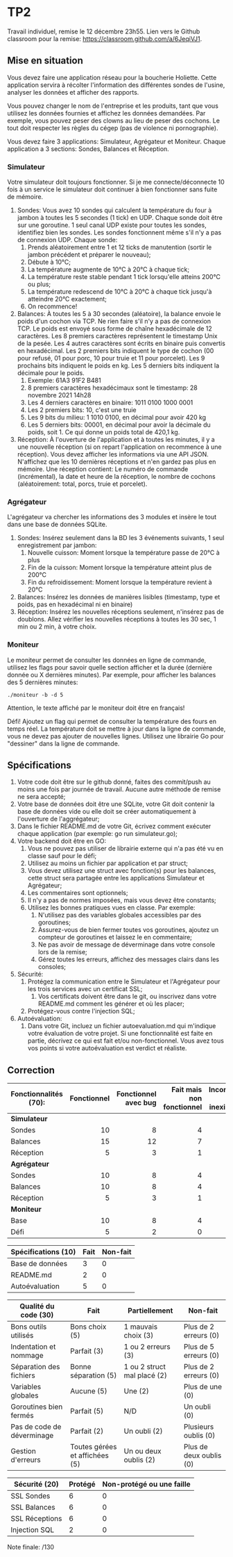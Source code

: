 # TP2

Travail individuel, remise le 12 décembre 23h55.
Lien vers le Github classroom pour la remise: https://classroom.github.com/a/6JeqiVJ1.

## Mise en situation

Vous devez faire une application réseau pour la boucherie Holiette. Cette application servira à récolter l'information des différentes sondes de l'usine, analyser les données et afficher des rapports.

Vous pouvez changer le nom de l'entreprise et les produits, tant que vous utilisez les données fournies et affichez les données demandées. Par exemple, vous pouvez peser des clowns au lieu de peser des cochons. Le tout doit respecter les règles du cégep (pas de violence ni pornographie).

Vous devez faire 3 applications: Simulateur, Agrégateur et Moniteur. Chaque application a 3 sections: Sondes, Balances et Réception.

### Simulateur

Votre simulateur doit toujours fonctionner. Si je me connecte/déconnecte 10 fois à un service le simulateur doit continuer à bien fonctionner sans fuite de mémoire.

1. Sondes: Vous avez 10 sondes qui calculent la température du four à jambon à toutes les 5 secondes (1 tick) en UDP. Chaque sonde doit être sur une goroutine. 1 seul canal UDP existe pour toutes les sondes, identifiez bien les sondes. Les sondes fonctionnent même s'il n'y a pas de connexion UDP. Chaque sonde:
   1. Prends aléatoirement entre 1 et 12 ticks de manutention (sortir le jambon précédent et préparer le nouveau);
   2. Débute à 10°C;
   3. La température augmente de 10°C à 20°C à chaque tick;
   4. La température reste stable pendant 1 tick lorsqu'elle atteins 200°C ou plus;
   5. La température redescend de 10°C à 20°C à chaque tick jusqu'à atteindre 20°C exactement;
   6. On recommence!
2. Balances: À toutes les 5 à 30 secondes (aléatoire), la balance envoie le poids d'un cochon via TCP. Ne rien faire s'il n'y a pas de connexion TCP. Le poids est envoyé sous forme de chaîne hexadécimale de 12 caractères. Les 8 premiers caractères représentent le timestamp Unix de la pesée. Les 4 autres caractères sont écrits en binaire puis convertis en hexadécimal. Les 2 premiers bits indiquent le type de cochon (00 pour refusé, 01 pour porc, 10 pour truie et 11 pour porcelet). Les 9 prochains bits indiquent le poids en kg. Les 5 derniers bits indiquent la décimale pour le poids.
   1. Exemple: 61A3 91F2 B481
   2. 8 premiers caractères hexadécimaux sont le timestamp: 28 novembre 2021 14h28
   3. Les 4 derniers caractères en binaire: 1011 0100 1000 0001
   4. Les 2 premiers bits: 10, c'est une truie
   5. Les 9 bits du milieu: 1 1010 0100, en décimal pour avoir 420 kg
   6. Les 5 derniers bits: 00001, en décimal pour avoir la décimale du poids, soit 1. Ce qui donne un poids total de 420,1 kg.
3. Réception: À l'ouverture de l'application et à toutes les minutes, il y a une nouvelle réception (si on repart l'application on recommence à une réception). Vous devez afficher les informations via une API JSON. N'affichez que les 10 dernières réceptions et n'en gardez pas plus en mémoire. Une réception contient: Le numéro de commande (incrémental), la date et heure de la réception, le nombre de cochons (aléatoirement: total, porcs, truie et porcelet).

### Agrégateur

L'agrégateur va chercher les informations des 3 modules et insère le tout dans une base de données SQLite.

1. Sondes: Insérez seulement dans la BD les 3 événements suivants, 1 seul enregistrement par jambon:
   1. Nouvelle cuisson: Moment lorsque la température passe de 20°C à plus
   2. Fin de la cuisson: Moment lorsque la température atteint plus de 200°C
   3. Fin du refroidissement: Moment lorsque la température revient à 20°C
2. Balances: Insérez les données de manières lisibles (timestamp, type et poids, pas en hexadécimal ni en binaire)
3. Réception: Insérez les nouvelles réceptions seulement, n'insérez pas de doublons. Allez vérifier les nouvelles réceptions à toutes les 30 sec, 1 min ou 2 min, à votre choix.

### Moniteur

Le moniteur permet de consulter les données en ligne de commande, utilisez les flags pour savoir quelle section afficher et la durée (dernière donnée ou X dernières minutes). Par exemple, pour afficher les balances des 5 dernières minutes:

`./moniteur -b -d 5`

Attention, le texte affiché par le moniteur doit être en français!

Défi! Ajoutez un flag qui permet de consulter la température des fours en temps réel. La température doit se mettre à jour dans la ligne de commande, vous ne devez pas ajouter de nouvelles lignes. Utilisez une librairie Go pour "dessiner" dans la ligne de commande.

## Spécifications

1. Votre code doit être sur le github donné, faites des commit/push au moins une fois par journée de travail. Aucune autre méthode de remise ne sera accepté;
2. Votre base de données doit être une SQLite, votre Git doit contenir la base de données vide ou elle doit se créer automatiquement à l'ouverture de l'aggrégateur;
3. Dans le fichier README.md de votre Git, écrivez comment exécuter chaque application (par exemple: go run simulateur.go);
4. Votre backend doit être en GO:
   1. Vous ne pouvez pas utiliser de librairie externe qui n'a pas été vu en classe sauf pour le défi;
   2. Utilisez au moins un fichier par application et par struct;
   3. Vous devez utilisez une struct avec fonction(s) pour les balances, cette struct sera partagée entre les applications Simulateur et Agrégateur;
   4. Les commentaires sont optionnels;
   5. Il n'y a pas de normes imposées, mais vous devez être constants;
   6. Utilisez les bonnes pratiques vues en classe. Par exemple:
      1. N'utilisez pas des variables globales accessibles par des goroutines;
      2. Assurez-vous de bien fermer toutes vos goroutines, ajoutez un compteur de goroutines et laissez le en commentaire;
      3. Ne pas avoir de message de déverminage dans votre console lors de la remise;
      4. Gérez toutes les erreurs, affichez des messages clairs dans les consoles;
5. Sécurité:
   1. Protégez la communication entre le Simulateur et l'Agrégateur pour les trois services avec un certificat SSL;
      1. Vos certificats doivent être dans le git, ou inscrivez dans votre README.md comment les générer et où les placer;
   2. Protégez-vous contre l'injection SQL;
6. Autoévaluation:
   1. Dans votre Git, incluez un fichier autoevaluation.md qui m'indique votre évaluation de votre projet. Si une fonctionnalité est faite en partie, décrivez ce qui est fait et/ou non-fonctionnel. Vous avez tous vos points si votre autoévaluation est verdict et réaliste.

## Correction

| Fonctionnalités (70): | Fonctionnel | Fonctionnel avec bug | Fait mais non fonctionnel | Incomplet ou inexistant |
| --------------------- | ----------: | -------------------: | ------------------------: | ----------------------: |
| **Simulateur**        |             |                      |                           |                         |
| Sondes                |          10 |                    8 |                         4 |                       0 |
| Balances              |          15 |                   12 |                         7 |                       0 |
| Réception             |           5 |                    3 |                         1 |                       0 |
| **Agrégateur**        |             |                      |                           |                         |
| Sondes                |          10 |                    8 |                         4 |                       0 |
| Balances              |          10 |                    8 |                         4 |                       0 |
| Réception             |           5 |                    3 |                         1 |                       0 |
| **Moniteur**          |             |                      |                           |                         |
| Base                  |          10 |                    8 |                         4 |                       0 |
| Défi                  |           5 |                    2 |                         0 |                       0 |

| Spécifications (10) | Fait | Non-fait |
| ------------------- | ---- | -------- |
| Base de données     | 3    | 0        |
| README.md           | 2    | 0        |
| Autoévaluation      | 5    | 0        |

| Qualité du code (30)       | Fait                           | Partiellement               | Non-fait                |
| -------------------------- | ------------------------------ | --------------------------- | ----------------------- |
| Bons outils utilisés       | Bons choix (5)                 | 1 mauvais choix (3)         | Plus de 2 erreurs (0)   |
| Indentation et nommage     | Parfait (3)                    | 1 ou 2 erreurs (3)          | Plus de 5 erreurs (0)   |
| Séparation des fichiers    | Bonne séparation (5)           | 1 ou 2 struct mal placé (2) | Plus de 2 erreurs (0)   |
| Variables globales         | Aucune (5)                     | Une (2)                     | Plus de une (0)         |
| Goroutines bien fermés     | Parfait (5)                    | N/D                         | Un oubli (0)            |
| Pas de code de déverminage | Parfait (2)                    | Un oubli (2)                | Plusieurs oublis (0)    |
| Gestion d'erreurs          | Toutes gérées et affichées (5) | Un ou deux oublis (2)       | Plus de deux oublis (0) |

| Sécurité (20)  | Protégé | Non-protégé ou une faille |
| -------------- | ------- | ------------------------- |
| SSL Sondes     | 6       | 0                         |
| SSL Balances   | 6       | 0                         |
| SSL Réceptions | 6       | 0                         |
| Injection SQL  | 2       | 0                         |

Note finale: /130